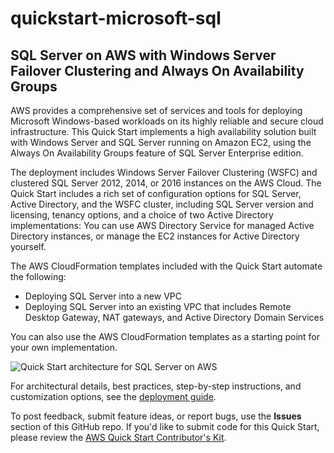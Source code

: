 # quickstart-microsoft-sql
## SQL Server on AWS with Windows Server Failover Clustering and Always On Availability Groups

AWS provides a comprehensive set of services and tools for deploying Microsoft Windows-based workloads on its highly reliable and secure cloud infrastructure. This Quick Start implements a high availability solution built with Windows Server and SQL Server running on Amazon EC2, using the Always On Availability Groups feature of SQL Server Enterprise edition.

The deployment includes Windows Server Failover Clustering (WSFC) and clustered SQL Server 2012, 2014, or 2016 instances on the AWS Cloud. The Quick Start includes a rich set of configuration options for SQL Server, Active Directory, and the WSFC cluster, including SQL Server version and licensing, tenancy options, and a choice of two Active Directory implementations: You can use AWS Directory Service for managed Active Directory instances, or manage the EC2 instances for Active Directory yourself.

The AWS CloudFormation templates included with the Quick Start automate the following:

- Deploying SQL Server into a new VPC
- Deploying SQL Server into an existing VPC that includes Remote Desktop Gateway, NAT gateways, and Active Directory Domain Services

You can also use the AWS CloudFormation templates as a starting point for your own implementation.

![Quick Start architecture for SQL Server on AWS](https://d0.awsstatic.com/partner-network/QuickStart/datasheets/sql-server-on-aws-architecture.png)

For architectural details, best practices, step-by-step instructions, and customization options, see the [deployment guide](https://docs.aws.amazon.com/quickstart/latest/sql/welcome.html).

To post feedback, submit feature ideas, or report bugs, use the **Issues** section of this GitHub repo.
If you'd like to submit code for this Quick Start, please review the [AWS Quick Start Contributor's Kit](https://aws-quickstart.github.io/). 
